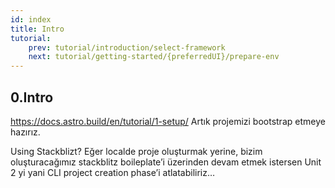 ```yaml
---
id: index
title: Intro
tutorial:
    prev: tutorial/introduction/select-framework
    next: tutorial/getting-started/{preferredUI}/prepare-env
---
```


## 0.Intro

https://docs.astro.build/en/tutorial/1-setup/
Artık projemizi bootstrap etmeye hazırız.

Using Stackblizt?
Eğer localde proje oluşturmak yerine, bizim oluşturacağımız stackblitz boileplate’i üzerinden devam etmek istersen Unit 2 yi yani CLI project creation phase’i atlatabiliriz…

